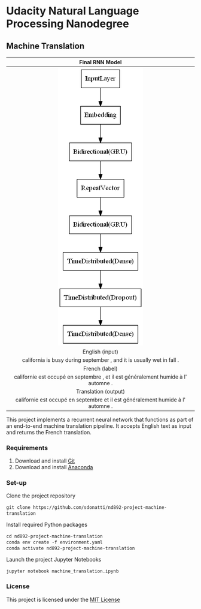 # Udacity Natural Language Processing Nanodegree

## Machine Translation

Final RNN Model                                                                   |
:--------------------------------------------------------------------------------:|
![](./images/final_rnn_model.png)                                                 |
English (input)                                                                   |
california is busy during september , and it is usually wet in fall .             |
French (label)                                                                    |
californie est occupé en septembre , et il est généralement humide à l' automne . |
Translation (output)                                                              |
californie est occupé en septembre et il est généralement humide à l' automne .   |

This project implements a recurrent neural network that functions as part of an end-to-end machine translation pipeline. It accepts English text as input and returns the French translation.


### Requirements

1. Download and install [Git](https://git-scm.com)
2. Download and install [Anaconda](https://www.anaconda.com)

### Set-up

Clone the project repository
```
git clone https://github.com/sdonatti/nd892-project-machine-translation
```

Install required Python packages
```
cd nd892-project-machine-translation
conda env create -f environment.yaml
conda activate nd892-project-machine-translation
```

Launch the project Jupyter Notebooks
```
jupyter notebook machine_translation.ipynb
```

### License

This project is licensed under the [MIT License](LICENSE)